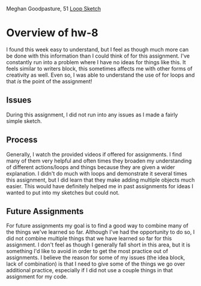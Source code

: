 Meghan Goodpasture, 51 [Loop Sketch](https://meghangp.github.io/120-work/hw-8/)

# Overview of hw-8

I found this week easy to understand, but I feel as though much more can be done with this information than I could think of for this assignment. I've constantly run into a problem where I have no ideas for things like this. It feels similar to writers block, this sometimes affects me with other forms of creativity as well. Even so, I was able to understand the use of for loops and that *is* the point of the assignment!

## Issues

During this assignment, I did not run into any issues as I made a fairly simple sketch.

## Process

Generally, I watch the provided videos if offered for assignments. I find many of them very helpful and often times they broaden my understanding of different actions/loops and things because they are given a wider explanation. I didn't do much with loops and demonstrate it several times this assignment, but I did learn that they make adding multiple objects much easier. This would have definitely helped me in past assignments for ideas I wanted to put into my sketches but could not.

## Future Assignments

For future assignments my goal is to find a good way to combine many of the things we've learned so far. Although I've had the opportunity to do so, I did not combine multiple things that we have learned so far for this assignment. I don't feel as though I generally fall short in this area, but it is something I'd like to avoid in order to get the most practice out of assignments. I believe the reason for some of my issues (the idea block, lack of combination) is that I need to give some of the things we go over additional practice, especially if I did not use a couple things in that assignment for my code.

